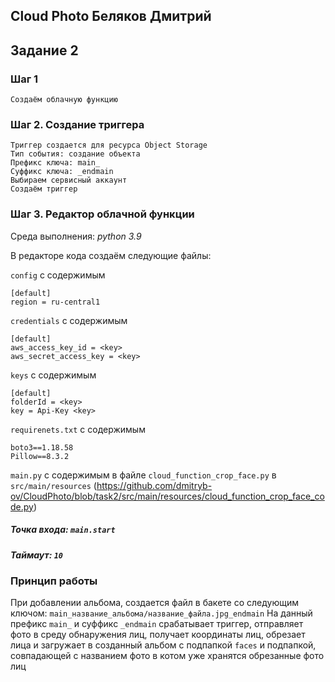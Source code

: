 ## **Cloud Photo Беляков Дмитрий**
## Задание 2

### Шаг 1
    Создаём облачную функцию

### Шаг 2. Создание триггера
    Триггер создается для ресурса Object Storage
    Тип события: создание объекта
    Префикс ключа: main_
    Суффикс ключа: _endmain
    Выбираем сервисный аккаунт
    Создаём триггер

### Шаг 3. Редактор облачной функции
Среда выполнения: *python 3.9*

В редакторе кода создаём следующие файлы:

`config` с содержимым

    [default]
    region = ru-central1

`credentials` с содержимым

    [default]
    aws_access_key_id = <key>
    aws_secret_access_key = <key>

`keys` с содержимым
    
    [default]
    folderId = <key>
    key = Api-Key <key>

`requirenets.txt` с содержимым

    boto3==1.18.58
    Pillow==8.3.2

`main.py` с содержимым в файле `cloud_function_crop_face.py` в `src/main/resources` (https://github.com/dmitryb-ov/CloudPhoto/blob/task2/src/main/resources/cloud_function_crop_face_code.py)

##### Точка входа: `main.start`
##### Таймаут: `10`

### Принцип работы
При добавлении альбома, создается файл в бакете со следующим ключом: `main_название_альбома/название_файла.jpg_endmain`
На данный префикс `main_` и суффикс `_endmain` срабатывает триггер, отправляет фото в среду обнаружения лиц, получает координаты лиц, обрезает лица и загружает в созданный альбом с подпапкой `faces` и подпапкой, совпадающей с названием фото в котом уже хранятся обрезанные фото лиц